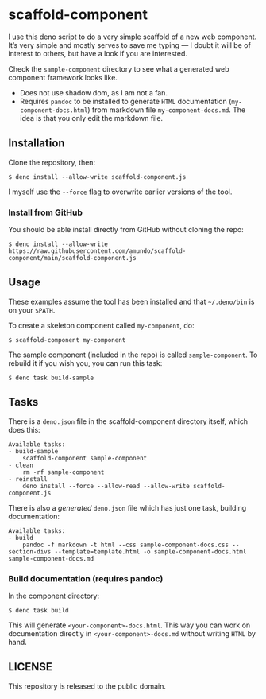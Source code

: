 # scaffold-component

I use this deno script to do a very simple scaffold of a new web component. It’s very simple and mostly serves to save me typing — I doubt it will be of interest to others, but have a look if you are interested.

Check the `sample-component` directory to see what a generated web component framework looks like. 


* Does not use shadow dom, as I am not a fan.
* Requires `pandoc` to be installed to generate `HTML` documentation (`my-component-docs.html`) from markdown file `my-component-docs.md`. The idea is that you only edit the markdown file.

## Installation

Clone the repository, then:

```
$ deno install --allow-write scaffold-component.js
```

I myself use the `--force` flag to overwrite earlier versions of the tool. 


### Install from GitHub

You should be able install directly from GitHub without cloning the repo:

```
$ deno install --allow-write https://raw.githubusercontent.com/amundo/scaffold-component/main/scaffold-component.js
```

## Usage

These examples assume the tool has been installed and that `~/.deno/bin` is on your `$PATH`.

To create a skeleton component called `my-component`, do:

```
$ scaffold-component my-component
```

The sample component (included in the repo) is called `sample-component`. To rebuild it if you wish you, you can run this task:


```
$ deno task build-sample
```


## Tasks 


There is a `deno.json` file in the scaffold-component directory itself, which does this:

```
Available tasks:
- build-sample
    scaffold-component sample-component
- clean
    rm -rf sample-component
- reinstall
    deno install --force --allow-read --allow-write scaffold-component.js
```


There is also a _generated_  `deno.json` file which has just one task, building documentation:

```
Available tasks:
- build
    pandoc -f markdown -t html --css sample-component-docs.css --section-divs --template=template.html -o sample-component-docs.html sample-component-docs.md
```



### Build documentation (requires pandoc)

In the component directory:

```
$ deno task build
```

This will generate `<your-component>-docs.html`. This way you can work on documentation  directly in `<your-component>-docs.md` without writing `HTML` by hand.

## LICENSE

This repository is released to the public domain.
